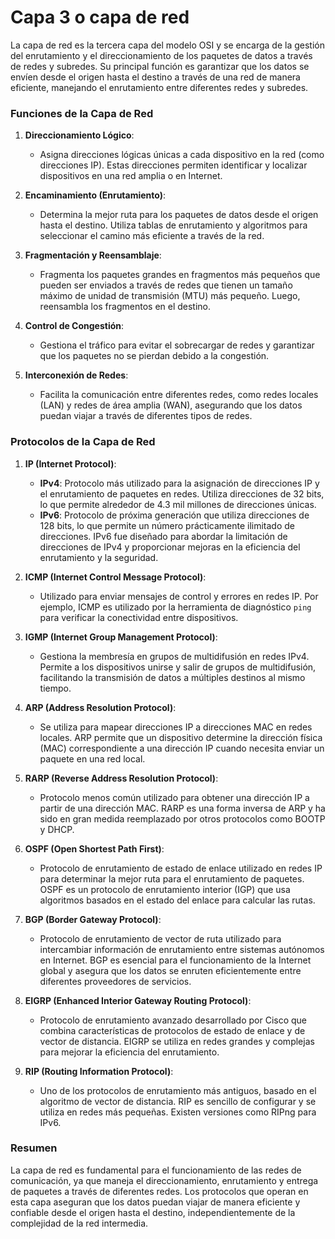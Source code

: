 # Capa 3 o capa de red

La capa de red es la tercera capa del modelo OSI y se encarga de la gestión del enrutamiento y el direccionamiento de los paquetes de datos a través de redes y subredes. Su principal función es garantizar que los datos se envíen desde el origen hasta el destino a través de una red de manera eficiente, manejando el enrutamiento entre diferentes redes y subredes.

### Funciones de la Capa de Red

1. **Direccionamiento Lógico**:
   - Asigna direcciones lógicas únicas a cada dispositivo en la red (como direcciones IP). Estas direcciones permiten identificar y localizar dispositivos en una red amplia o en Internet.

2. **Encaminamiento (Enrutamiento)**:
   - Determina la mejor ruta para los paquetes de datos desde el origen hasta el destino. Utiliza tablas de enrutamiento y algoritmos para seleccionar el camino más eficiente a través de la red.

3. **Fragmentación y Reensamblaje**:
   - Fragmenta los paquetes grandes en fragmentos más pequeños que pueden ser enviados a través de redes que tienen un tamaño máximo de unidad de transmisión (MTU) más pequeño. Luego, reensambla los fragmentos en el destino.

4. **Control de Congestión**:
   - Gestiona el tráfico para evitar el sobrecargar de redes y garantizar que los paquetes no se pierdan debido a la congestión.

5. **Interconexión de Redes**:
   - Facilita la comunicación entre diferentes redes, como redes locales (LAN) y redes de área amplia (WAN), asegurando que los datos puedan viajar a través de diferentes tipos de redes.

### Protocolos de la Capa de Red

1. **IP (Internet Protocol)**:
   - **IPv4**: Protocolo más utilizado para la asignación de direcciones IP y el enrutamiento de paquetes en redes. Utiliza direcciones de 32 bits, lo que permite alrededor de 4.3 mil millones de direcciones únicas.
   - **IPv6**: Protocolo de próxima generación que utiliza direcciones de 128 bits, lo que permite un número prácticamente ilimitado de direcciones. IPv6 fue diseñado para abordar la limitación de direcciones de IPv4 y proporcionar mejoras en la eficiencia del enrutamiento y la seguridad.

2. **ICMP (Internet Control Message Protocol)**:
   - Utilizado para enviar mensajes de control y errores en redes IP. Por ejemplo, ICMP es utilizado por la herramienta de diagnóstico `ping` para verificar la conectividad entre dispositivos.

3. **IGMP (Internet Group Management Protocol)**:
   - Gestiona la membresía en grupos de multidifusión en redes IPv4. Permite a los dispositivos unirse y salir de grupos de multidifusión, facilitando la transmisión de datos a múltiples destinos al mismo tiempo.

4. **ARP (Address Resolution Protocol)**:
   - Se utiliza para mapear direcciones IP a direcciones MAC en redes locales. ARP permite que un dispositivo determine la dirección física (MAC) correspondiente a una dirección IP cuando necesita enviar un paquete en una red local.

5. **RARP (Reverse Address Resolution Protocol)**:
   - Protocolo menos común utilizado para obtener una dirección IP a partir de una dirección MAC. RARP es una forma inversa de ARP y ha sido en gran medida reemplazado por otros protocolos como BOOTP y DHCP.

6. **OSPF (Open Shortest Path First)**:
   - Protocolo de enrutamiento de estado de enlace utilizado en redes IP para determinar la mejor ruta para el enrutamiento de paquetes. OSPF es un protocolo de enrutamiento interior (IGP) que usa algoritmos basados en el estado del enlace para calcular las rutas.

7. **BGP (Border Gateway Protocol)**:
   - Protocolo de enrutamiento de vector de ruta utilizado para intercambiar información de enrutamiento entre sistemas autónomos en Internet. BGP es esencial para el funcionamiento de la Internet global y asegura que los datos se enruten eficientemente entre diferentes proveedores de servicios.

8. **EIGRP (Enhanced Interior Gateway Routing Protocol)**:
   - Protocolo de enrutamiento avanzado desarrollado por Cisco que combina características de protocolos de estado de enlace y de vector de distancia. EIGRP se utiliza en redes grandes y complejas para mejorar la eficiencia del enrutamiento.

9. **RIP (Routing Information Protocol)**:
   - Uno de los protocolos de enrutamiento más antiguos, basado en el algoritmo de vector de distancia. RIP es sencillo de configurar y se utiliza en redes más pequeñas. Existen versiones como RIPng para IPv6.

### Resumen

La capa de red es fundamental para el funcionamiento de las redes de comunicación, ya que maneja el direccionamiento, enrutamiento y entrega de paquetes a través de diferentes redes. Los protocolos que operan en esta capa aseguran que los datos puedan viajar de manera eficiente y confiable desde el origen hasta el destino, independientemente de la complejidad de la red intermedia.